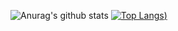 ![Anurag's github stats](https://github-readme-stats.vercel.app/api?username=ignaciox&show_icons=true&theme=dracula)
[![Top Langs](https://github-readme-stats.vercel.app/api/top-langs/?username=ignaciox&show_icons=true&theme=dracula))](https://github.com/anuraghazra/github-readme-stats)
